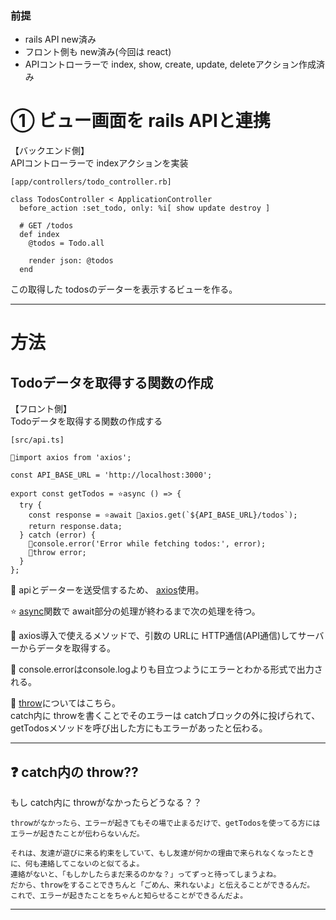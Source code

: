 ### 前提
- rails API new済み
- フロント側も new済み(今回は react)
- APIコントローラーで index, show, create, update, deleteアクション作成済み

# ① ビュー画面を rails APIと連携
【バックエンド側】  
APIコントローラーで indexアクションを実装
~~~
[app/controllers/todo_controller.rb]

class TodosController < ApplicationController
  before_action :set_todo, only: %i[ show update destroy ]

  # GET /todos
  def index
    @todos = Todo.all

    render json: @todos
  end
~~~
この取得した todosのデーターを表示するビューを作る。
***

# 方法
## Todoデータを取得する関数の作成
【フロント側】  
Todoデータを取得する関数の作成する
~~~
[src/api.ts]

🩵import axios from 'axios';

const API_BASE_URL = 'http://localhost:3000';

export const getTodos = ⭐️async () => {
  try {
    const response = ⭐️await 💜axios.get(`${API_BASE_URL}/todos`);
    return response.data;
  } catch (error) {
    💚console.error('Error while fetching todos:', error);
    🧡throw error;
  }
};
~~~
🩵 apiとデーターを送受信するため、 [axios](https://github.com/Tarara33/TIL/blob/main/JavaScript/API/axios.md)使用。

⭐️ [async](https://github.com/Tarara33/TIL/blob/main/JavaScript/%E5%87%A6%E7%90%86/%E9%9D%9E%E5%90%8C%E6%9C%9F%E5%87%A6%E7%90%86%E3%81%AE%E6%96%B9%E6%B3%95/Async%E3%83%BBAwait.md)関数で await部分の処理が終わるまで次の処理を待つ。

💜 axios導入で使えるメソッドで、引数の URLに HTTP通信(API通信)してサーバーからデータを取得する。

💚 console.errorはconsole.logよりも目立つようにエラーとわかる形式で出力される。

🧡 [throw](https://github.com/Tarara33/TIL/blob/main/JavaScript/JS%E4%BE%8B%E5%A4%96%E5%87%A6%E7%90%86.md#throw)についてはこちら。  
catch内に throwを書くことでそのエラーは catchブロックの外に投げられて、  
getTodosメソッドを呼び出した方にもエラーがあったと伝わる。
***

## ❓ catch内の throw??
もし catch内に throwがなかったらどうなる？？
~~~
throwがなかったら、エラーが起きてもその場で止まるだけで、getTodosを使ってる方にはエラーが起きたことが伝わらないんだ。

それは、友達が遊びに来る約束をしていて、もし友達が何かの理由で来られなくなったときに、何も連絡してこないのと似てるよ。
連絡がないと、「もしかしたらまだ来るのかな？」ってずっと待ってしまうよね。
だから、throwをすることできちんと「ごめん、来れないよ」と伝えることができるんだ。
これで、エラーが起きたことをちゃんと知らせることができるんだよ。
~~~
***

